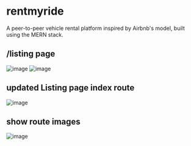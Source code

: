 # rentmyride
A peer-to-peer vehicle rental platform inspired by Airbnb's model, built using the MERN stack.
## /listing page
![image](https://github.com/user-attachments/assets/52c77f95-4449-45f1-b701-00b05d575378)
![image](https://github.com/user-attachments/assets/13aae30d-313d-408b-b0f8-8152fd1d0fb5)

## updated Listing page index route
![image](https://github.com/user-attachments/assets/f7417254-b55a-41d9-b37e-27e6875e5100)

## show route images
![image](https://github.com/user-attachments/assets/1db7b9d6-a0eb-4b01-b2d4-39c8edc06703)
